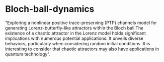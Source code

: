 # Bloch-ball-dynamics
"Exploring a nonlinear positive trace-preserving (PTP) channels model for generating Lorenz-butterfly-like attractors  within the Bloch ball.The existence of a chaotic attractor in the Lorenz model holds significant implications with numerous potential applications. It unveils diverse behaviors, particularly when considering random initial conditions. It is interesting to consider that chaotic attractors may also have applications in quantum technology".
